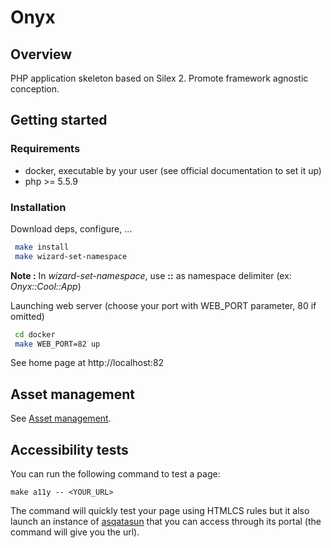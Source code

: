 # Onyx

## Overview

PHP application skeleton based on Silex 2. Promote framework agnostic conception.

## Getting started

### Requirements

* docker, executable by your user (see official documentation to set it up)
* php >= 5.5.9

### Installation

Download deps, configure, ...
```bash
 make install
 make wizard-set-namespace
```
**Note :** In *wizard-set-namespace*, use **::** as namespace delimiter (ex: *Onyx::Cool::App*)


Launching web server (choose your port with WEB_PORT parameter, 80 if omitted)
```bash
 cd docker
 make WEB_PORT=82 up
```

See home page at http://localhost:82

## Asset management

See [Asset management](assets/readme.md).

## Accessibility tests

You can run the following command to test a page:

```
make a11y -- <YOUR_URL>
```

The command will quickly test your page using HTMLCS rules but it also launch an instance of [asqatasun](http://asqatasun.org/) that you can access through its portal (the command will give you the url).
